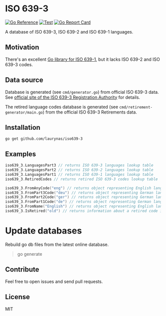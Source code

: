 # ISO 639-3

[![Go Reference](https://pkg.go.dev/badge/github.com/laurynas/iso639-3?status.svg)](https://pkg.go.dev/github.com/laurynas/iso639-3)
[![Test](https://github.com/laurynas/iso639-3/actions/workflows/test.yml/badge.svg)](https://github.com/laurynas/iso639-3/actions/workflows/test.yml)
[![Go Report Card](https://goreportcard.com/badge/github.com/laurynas/iso639-3)](https://goreportcard.com/report/github.com/laurynas/iso639-3)

A database of ISO 639-3, ISO 639-2 and ISO 639-1 languages.

## Motivation

There's an excellent [Go library for ISO 639-1](https://github.com/emvi/iso-639-1), but it lacks ISO 639-2 and ISO 639-3 codes.

## Data source

Database is generated (see `cmd/generator.go`) from official ISO 639-3 data. See [official site of the ISO 639-3 Registration Authority](https://iso639-3.sil.org) for details.

The retired language codes database is generated (see `cmd/retirement-generator/main.go`) from the official ISO 639-3 Retirements data.

## Installation

```
go get github.com/laurynas/iso639-3
```

## Examples

```go
iso639_3.LanguagesPart3 // returns ISO 639-3 languages lookup table
iso639_3.LanguagesPart2 // returns ISO 639-2 languages lookup table
iso639_3.LanguagesPart1 // returns ISO 639-1 languages lookup table
iso639_3.RetiredCodes // returns retired ISO 639-3 codes lookup table

iso639_3.FromAnyCode("eng") // returns object representing English language looking through ISO 639-3, ISO 639-2 and ISO 639-1 codes
iso639_3.FromPart3Code("deu") // returns object representing German language looking by ISO 639-3 code
iso639_3.FromPart2Code("ger") // returns object representing German language looking by ISO 639-2 code
iso639_3.FromPart1Code("de") // returns object representing German language looking by ISO 639-1 code
iso639_3.FromName("English") // returns object representing English language looking by language name
iso639_3.IsRetired("old") // returns information about a retired code if it exists
```

# Update databases

Rebuild go db files from the latest online database.
> go generate


## Contribute

Feel free to open issues and send pull requests.

## License

MIT